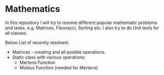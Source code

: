 # Mathematics

In this repository I will try to resolve different popular mathematic problems and tasks. 
e.g. Matrices, Fibonacci, Sorting etc. I also try to do Unit tests for all classes.

Below List of recently resolved:

* Matrices - creating and all posible operations.
* Static class with various operations:
	* Mertens Function
	* Mobius Function (needed for Mertens)
